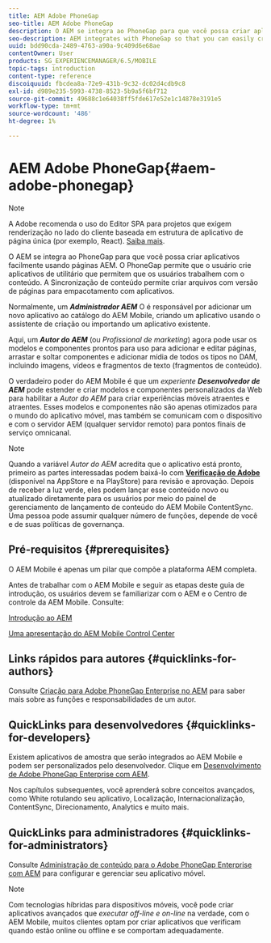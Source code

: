 ```yaml
---
title: AEM Adobe PhoneGap
seo-title: AEM Adobe PhoneGap
description: O AEM se integra ao PhoneGap para que você possa criar aplicativos facilmente usando páginas AEM. Siga esta página para começar a usar o Adobe PhoneGap Enterprise.
seo-description: AEM integrates with PhoneGap so that you can easily create apps using AEM pages. Follow this page to get started with Adobe PhoneGap Enterprise.
uuid: bdd90cda-2489-4763-a90a-9c409d6e68ae
contentOwner: User
products: SG_EXPERIENCEMANAGER/6.5/MOBILE
topic-tags: introduction
content-type: reference
discoiquuid: fbcdea8a-72e9-431b-9c32-dc02d4cdb9c8
exl-id: d989e235-5993-4738-8523-5b9a5f6bf712
source-git-commit: 49688c1e64038ff5fde617e52e1c14878e3191e5
workflow-type: tm+mt
source-wordcount: '486'
ht-degree: 1%

---
```


# AEM Adobe PhoneGap{#aem-adobe-phonegap}

>[!NOTE]
>
>A Adobe recomenda o uso do Editor SPA para projetos que exigem renderização no lado do cliente baseada em estrutura de aplicativo de página única (por exemplo, React). [Saiba mais](/help/sites-developing/spa-overview.md).

O AEM se integra ao PhoneGap para que você possa criar aplicativos facilmente usando páginas AEM. O PhoneGap permite que o usuário crie aplicativos de utilitário que permitem que os usuários trabalhem com o conteúdo. A Sincronização de conteúdo permite criar arquivos com versão de páginas para empacotamento com aplicativos.

Normalmente, um ***Administrador AEM*** O é responsável por adicionar um novo aplicativo ao catálogo do AEM Mobile, criando um aplicativo usando o assistente de criação ou importando um aplicativo existente.

Aqui, um ***Autor do AEM*** (ou *Profissional de marketing*) agora pode usar os modelos e componentes prontos para uso para adicionar e editar páginas, arrastar e soltar componentes e adicionar mídia de todos os tipos no DAM, incluindo imagens, vídeos e fragmentos de texto (fragmentos de conteúdo).

O verdadeiro poder do AEM Mobile é que um *experiente* ***Desenvolvedor de AEM*** pode estender e criar modelos e componentes personalizados da Web para habilitar a *Autor do AEM* para criar experiências móveis atraentes e atraentes. Esses modelos e componentes não são apenas otimizados para o mundo do aplicativo móvel, mas também se comunicam com o dispositivo e com o servidor AEM (qualquer servidor remoto) para pontos finais de serviço omnicanal.

>[!NOTE]
>
>Quando a variável *Autor do AEM* acredita que o aplicativo está pronto, primeiro as partes interessadas podem baixá-lo com **[Verificação de Adobe](/help/mobile/phonegap-mobile-quickstart.md)** (disponível na AppStore e na PlayStore) para revisão e aprovação. Depois de receber a luz verde, eles podem lançar esse conteúdo novo ou atualizado diretamente para os usuários por meio do painel de gerenciamento de lançamento de conteúdo do AEM Mobile ContentSync. Uma pessoa pode assumir qualquer número de funções, depende de você e de suas políticas de governança.

## Pré-requisitos {#prerequisites}

O AEM Mobile é apenas um pilar que compõe a plataforma AEM completa.

Antes de trabalhar com o AEM Mobile e seguir as etapas deste guia de introdução, os usuários devem se familiarizar com o AEM e o Centro de controle da AEM Mobile. Consulte:

[Introdução ao AEM](/help/sites-deploying/deploy.md)

[Uma apresentação do AEM Mobile Control Center](/help/mobile/phonegap-authoring-apps.md)

## Links rápidos para autores {#quicklinks-for-authors}

Consulte [Criação para Adobe PhoneGap Enterprise no AEM](/help/mobile/phonegap.md) para saber mais sobre as funções e responsabilidades de um autor.

## QuickLinks para desenvolvedores {#quicklinks-for-developers}

Existem aplicativos de amostra que serão integrados ao AEM Mobile e podem ser personalizados pelo desenvolvedor. Clique em [Desenvolvimento de Adobe PhoneGap Enterprise com AEM](/help/mobile/developing-in-phonegap.md).

Nos capítulos subsequentes, você aprenderá sobre conceitos avançados, como White rotulando seu aplicativo, Localização, Internacionalização, ContentSync, Direcionamento, Analytics e muito mais.

## QuickLinks para administradores {#quicklinks-for-administrators}

Consulte [Administração de conteúdo para o Adobe PhoneGap Enterprise com AEM](/help/mobile/administer-phonegap.md) para configurar e gerenciar seu aplicativo móvel.

>[!NOTE]
>
>Com tecnologias híbridas para dispositivos móveis, você pode criar aplicativos avançados que *executar off-line e on-line* na verdade, com o AEM Mobile, muitos clientes optam por criar aplicativos que verificam quando estão online ou offline e se comportam adequadamente.

